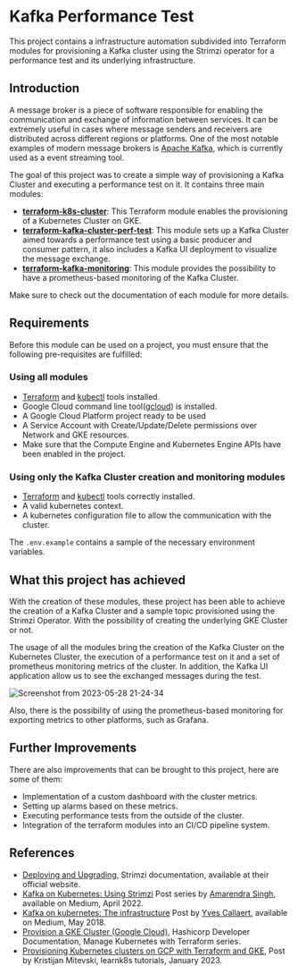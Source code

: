 # Kafka Performance Test

This project contains a infrastructure automation subdivided into Terraform modules for provisioning a Kafka cluster using the Strimzi operator for a performance test and its underlying infrastructure.

## Introduction
A message broker is a piece of software responsible for enabling the communication and exchange of information between services. It can be extremely useful in cases where message senders and receivers are distributed across different regions or platforms. One of the most notable examples of modern message brokers is [Apache Kafka](https://kafka.apache.org/), which is currently used as a event streaming tool.

The goal of this project was to create a simple way of provisioning a Kafka Cluster and executing a performance test on it. It contains three main modules:

- [**terraform-k8s-cluster**](https://github.com/leonardo5621/terraform-kafka-perf-test/blob/master/modules/terraform-k8s-cluster/README.md): This Terraform module enables the provisioning of a Kubernetes Cluster on GKE.
- [**terraform-kafka-cluster-perf-test**](https://github.com/leonardo5621/terraform-kafka-perf-test/blob/master/modules/terraform-kafka-cluster-perf-test/README.md): This module sets up a Kafka Cluster aimed towards a performance test using a basic producer and consumer pattern, it also includes a Kafka UI deployment to visualize the message exchange.
- [**terraform-kafka-monitoring**](https://github.com/leonardo5621/terraform-kafka-perf-test/blob/master/modules/terraform-kafka-monitoring/README.md): This module provides the possibility to have a prometheus-based monitoring of the Kafka Cluster.

Make sure to check out the documentation of each module for more details.

## Requirements
Before this module can be used on a project, you must ensure that the following pre-requisites are fulfilled:

### Using all modules
- [Terraform](https://www.terraform.io/) and [kubectl](https://kubernetes.io/docs/reference/kubectl/) tools installed.
- Google Cloud command line tool([gcloud](https://cloud.google.com/sdk/gcloud)) is installed.
- A Google Cloud Platform project ready to be used
- A Service Account with Create/Update/Delete permissions over Network and GKE resources.
- Make sure that the Compute Engine and Kubernetes Engine APIs have been enabled in the project.

### Using only the Kafka Cluster creation and monitoring modules
- [Terraform](https://www.terraform.io/) and [kubectl](https://kubernetes.io/docs/reference/kubectl/) tools correctly installed.
- A valid kubernetes context.
- A kubernetes configuration file to allow the communication with the cluster.

The `.env.example` contains a sample of the necessary environment variables.

## What this project has achieved

With the creation of these modules, these project has been able to achieve the creation of
a Kafka Cluster and a sample topic provisioned using the Strimzi Operator. With the possibility of creating the underlying GKE Cluster or not.

The usage of all the modules bring the creation of the Kafka Cluster on the Kubernetes Cluster, the execution of a performance test on it and a set of prometheus monitoring metrics of the cluster. In addition, the Kafka UI application allow us to see the exchanged messages during the test.

![Screenshot from 2023-05-28 21-24-34](https://github.com/leonardo5621/terraform-kafka-perf-test/assets/30439454/83a77f53-e4a9-4c4b-8058-a11804cdd399)


Also, there is the possibility of using the prometheus-based monitoring for exporting metrics to other platforms, such as Grafana.
## Further Improvements

There are also improvements that can be brought to this project, here are some of them:

- Implementation of a custom dashboard with the cluster metrics.
- Setting up alarms based on these metrics.
- Executing performance tests from the outside of the cluster.
- Integration of the terraform modules into an CI/CD pipeline system.

## References

- [Deploying and Upgrading](https://strimzi.io/docs/operators/latest/deploying.html), Strimzi documentation, available at their official website.
- [Kafka on Kubernetes: Using Strimzi](https://blog.devgenius.io/kafka-on-kubernetes-using-strimzi-part-1-83d74564135e) Post series by 
[Amarendra Singh](https://medium.com/@singh.amarendra), available on Medium, April 2022.
- [Kafka on kubernetes: The infrastructure](https://yvescallaert.medium.com/kafka-on-kubernetes-the-infrastructure-7f2d0eb1692) Post by [Yves Callaert](https://yvescallaert.medium.com/), available on Medium, May 2018.
- [Provision a GKE Cluster (Google Cloud)](https://developer.hashicorp.com/terraform/tutorials/kubernetes/gke), Hashicorp Developer Documentation, Manage Kubernetes with Terraform series.
- [Provisioning Kubernetes clusters on GCP with Terraform and GKE](https://learnk8s.io/terraform-gke), Post by Kristijan Mitevski, learnk8s tutorials, January 2023.

